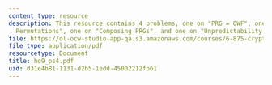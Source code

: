 ```yaml
---
content_type: resource
description: This resource contains 4 problems, one on "PRG = OWF", one on "PRGs and
  Permutations", one on "Composing PRGs", and one on "Unpredictability = Indistinguishability".
file: https://ol-ocw-studio-app-qa.s3.amazonaws.com/courses/6-875-cryptography-and-cryptanalysis-spring-2005/d31e4b811131d2b51edd45002212fb61_ho9_ps4.pdf
file_type: application/pdf
resourcetype: Document
title: ho9_ps4.pdf
uid: d31e4b81-1131-d2b5-1edd-45002212fb61
---
```

